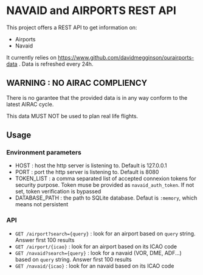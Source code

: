 # NAVAID and  AIRPORTS REST API

This project offers a REST API to get information on:

- Airports
- Navaid

It currently relies on <https://www.github.com/davidmegginson/ourairports-data> .
Data is refreshed every 24h.

## WARNING : NO AIRAC COMPLIENCY

There is no garantee that the provided data is in any way conform to the latest AIRAC cycle.

This data MUST NOT be used to plan real life flights.

## Usage

### Environment parameters

- HOST : host the http server is listening to. Default is 127.0.0.1
- PORT : port the http server is listening to. Default is 8080
- TOKEN_LIST : a comma separated list of accepted connexion tokens for security purpose. Token muse be provided as ```navaid_auth_token```. If not set, token verification is bypassed
- DATABASE_PATH : the path to SQLite database. Defaut is ```:memory```, which means not persistent

### API

- ```GET /airport?search={query}``` : look for an airport based on ```query``` string. Answer first 100 results
- ```GET /airport/{icao}``` : look for an airport based on its ICAO code
- ```GET /navaid?search={query}``` : look for a navaid (VOR, DME, ADF...) based on ```query``` string. Answer first 100 results
- ```GET /navaid/{icao}``` : look for an navaid based on its ICAO code